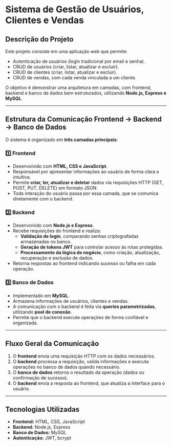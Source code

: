 # Sistema de Gestão de Usuários, Clientes e Vendas

## Descrição do Projeto

Este projeto consiste em uma aplicação web que permite:  

- Autenticação de usuários (login tradicional por email e senha).  
- CRUD de usuários (criar, listar, atualizar e excluir).  
- CRUD de clientes (criar, listar, atualizar e excluir).  
- CRUD de vendas, com cada venda vinculada a um cliente.

O objetivo é demonstrar uma arquitetura em camadas, com frontend, backend e banco de dados bem estruturados, utilizando **Node.js, Express e MySQL**.

---

## Estrutura da Comunicação Frontend → Backend → Banco de Dados

O sistema é organizado em **três camadas principais**:

### 1️⃣ Frontend
- Desenvolvido com **HTML, CSS e JavaScript**.  
- Responsável por apresentar informações ao usuário de forma clara e intuitiva.  
- Permite **criar, ler, atualizar e deletar** dados via requisições HTTP (GET, POST, PUT, DELETE) em formato JSON.  
- Toda interação do usuário passa por essa camada, que se comunica diretamente com o backend.

### 2️⃣ Backend
- Desenvolvido com **Node.js e Express**.  
- Recebe requisições do frontend e realiza:  
  - **Validação de login**, comparando senhas criptografadas armazenadas no banco.  
  - **Geração de tokens JWT** para controlar acesso às rotas protegidas.  
  - **Processamento da lógica de negócio**, como criação, atualização, recuperação e exclusão de dados.  
- Retorna respostas ao frontend indicando sucesso ou falha em cada operação.

### 3️⃣ Banco de Dados
- Implementado em **MySQL**.  
- Armazena informações de usuários, clientes e vendas.  
- A comunicação com o backend é feita via **queries parametrizadas**, utilizando **pool de conexão**.  
- Permite que o backend execute operações de forma confiável e organizada.

---

## Fluxo Geral da Comunicação

1. O **frontend** envia uma requisição HTTP com os dados necessários.  
2. O **backend** processa a requisição, valida informações e executa operações no banco de dados quando necessário.  
3. O **banco de dados** retorna o resultado da operação (dados ou confirmação de sucesso).  
4. O **backend** envia a resposta ao frontend, que atualiza a interface para o usuário.

---

## Tecnologias Utilizadas

- **Frontend:** HTML, CSS, JavaScript  
- **Backend:** Node.js, Express  
- **Banco de Dados:** MySQL  
- **Autenticação:** JWT, bcrypt  
